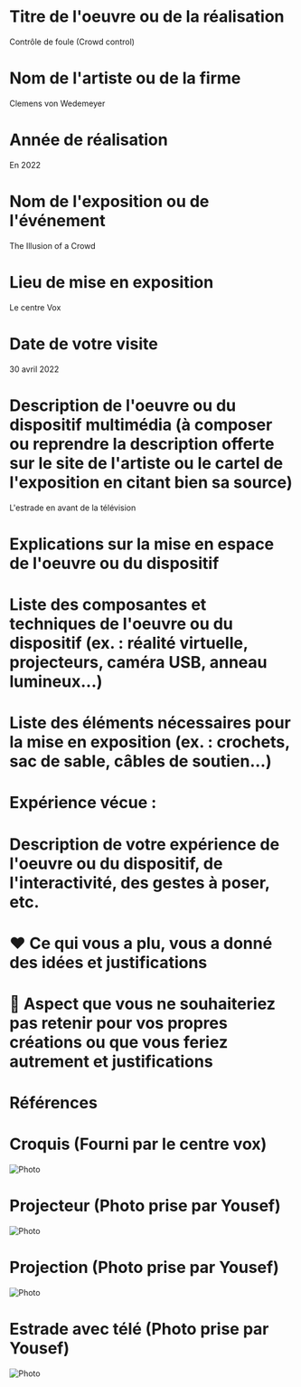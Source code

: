 # Titre de l'oeuvre ou de la réalisation
Contrôle de foule (Crowd control)
#  Nom de l'artiste ou de la firme
Clemens von Wedemeyer
# Année de réalisation
 En 2022
# Nom de l'exposition ou de l'événement
The Illusion of a Crowd
 # Lieu de mise en exposition
Le centre Vox
# Date de votre visite
30 avril 2022
 # Description de l'oeuvre ou du dispositif multimédia (à composer ou reprendre la description offerte sur le site de l'artiste ou le cartel de l'exposition en citant bien sa source)
L'estrade en avant de la télévision
 # Explications sur la mise en espace de l'oeuvre ou du dispositif 

 # Liste des composantes et techniques de l'oeuvre ou du dispositif (ex. : réalité virtuelle, projecteurs, caméra USB, anneau lumineux...)

 # Liste des éléments nécessaires pour la mise en exposition (ex. : crochets, sac de sable, câbles de soutien...)

 # Expérience vécue :

 # Description de votre expérience de l'oeuvre ou du dispositif, de l'interactivité, des gestes à poser, etc.

 # ❤️ Ce qui vous a plu, vous a donné des idées et justifications

 # 🤔 Aspect que vous ne souhaiteriez pas retenir pour vos propres créations ou que vous feriez autrement et justifications

# Références
# Croquis (Fourni par le centre vox)
![Photo](https://github.com/eti45/porfolio_janelle_di_vincenzi_etienne/blob/main/oral_illusion_foule/medias/Croquis.jpg)
# Projecteur (Photo prise par Yousef)
![Photo](https://github.com/eti45/porfolio_janelle_di_vincenzi_etienne/blob/main/oral_illusion_foule/medias/Projecteur.jpg)
# Projection (Photo prise par Yousef)
![Photo](https://github.com/eti45/porfolio_janelle_di_vincenzi_etienne/blob/main/oral_illusion_foule/medias/Projection.jpg)
# Estrade avec télé (Photo prise par Yousef)
![Photo](https://github.com/eti45/porfolio_janelle_di_vincenzi_etienne/blob/main/oral_illusion_foule/medias/Estrade%20avec%20t%C3%A9l%C3%A9.jpg)
